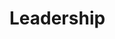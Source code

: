 # Leadership

<!-- Leadership: initiative, decisions, listening, not pleasing everyone but respecting everyone  -->
<!-- a good leader *cares* -->
